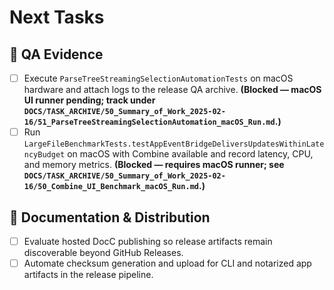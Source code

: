 # Next Tasks

## 🧪 QA Evidence

- [ ] Execute `ParseTreeStreamingSelectionAutomationTests` on macOS hardware and attach logs to the release QA archive. **(Blocked — macOS UI runner pending; track under `DOCS/TASK_ARCHIVE/50_Summary_of_Work_2025-02-16/51_ParseTreeStreamingSelectionAutomation_macOS_Run.md`.)**
- [ ] Run `LargeFileBenchmarkTests.testAppEventBridgeDeliversUpdatesWithinLatencyBudget` on macOS with Combine available and record latency, CPU, and memory metrics. **(Blocked — requires macOS runner; see `DOCS/TASK_ARCHIVE/50_Summary_of_Work_2025-02-16/50_Combine_UI_Benchmark_macOS_Run.md`.)**

## 📘 Documentation & Distribution

- [ ] Evaluate hosted DocC publishing so release artifacts remain discoverable beyond GitHub Releases.
- [ ] Automate checksum generation and upload for CLI and notarized app artifacts in the release pipeline.
